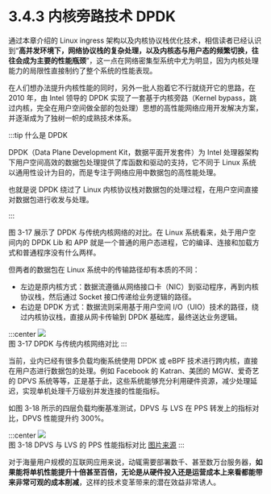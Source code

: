 # 3.4.3 内核旁路技术 DPDK

通过本章介绍的 Linux ingress 架构以及内核协议栈优化技术，相信读者已经认识到“**高并发环境下，网络协议栈的复杂处理，以及内核态与用户态的频繁切换，往往会成为主要的性能瓶颈**”，这一点在网络密集型系统中尤为明显，因为内核处理能力的局限性直接制约了整个系统的性能表现。

在人们想办法提升内核性能的同时，另外一批人抱着它不行就绕开它的思路，在 2010 年，由 Intel 领导的 DPDK 实现了一套基于内核旁路（Kernel bypass，跳过内核，完全在用户空间做全部的包处理）思想的高性能网络应用开发解决方案，并逐渐成为了独树一帜的成熟技术体系。


:::tip 什么是 DPDK

DPDK（Data Plane Development Kit，数据平面开发套件）为 Intel 处理器架构下用户空间高效的数据包处理提供了库函数和驱动的支持，它不同于 Linux 系统以通用性设计为目的，而是专注于网络应用中数据包的高性能处理。

也就是说 DPDK 绕过了 Linux 内核协议栈对数据包的处理过程，在用户空间直接对数据包进行收发与处理。

:::

图 3-17 展示了 DPDK 与传统内核网络的对比。在 Linux 系统看来，处于用户空间内的 DPDK Lib 和 APP 就是一个普通的用户态进程，它的编译、连接和加载方式和普通程序没有什么两样。

但两者的数据包在 Linux 系统中的传输路径却有本质的不同：

- 左边是原内核方式：数据流遵循从网络接口卡（NIC）到驱动程序，再到内核协议栈，然后通过 Socket 接口传递给业务逻辑的路径。
- 右边是 DPDK 方式：数据流则采用基于用户空间 I/O（UIO）技术的路径，绕过内核协议栈，直接从网卡传输到 DPDK 基础库，最终送达业务逻辑。

:::center
  ![](../assets/dpdk.png)<br/>
 图 3-17 DPDK 与传统内核网络对比
:::

当前，业内已经有很多负载均衡系统使用 DPDK 或 eBPF 技术进行跨内核，直接在用户态进行数据包的处理。例如 Facebook 的 Katran、美团的 MGW、爱奇艺的 DPVS 系统等等，正是基于此，这些系统能够充分利用硬件资源，减少处理延迟，实现单机处理千万级别并发连接的性能指标。

如图 3-18 所示的四层负载均衡基准测试，DPVS 与 LVS 在 PPS 转发上的指标对比，DPVS 性能提升约 300%。

:::center
  ![](../assets/dpvs-performance.png)<br/>
 图 3-18 DPVS 与 LVS 的 PPS 性能指标对比 [图片来源](https://github.com/iqiyi/dpvs)
:::

对于海量用户规模的互联网应用来说，动辄需要部署数千、甚至数万台服务器，**如果能将单机性能提升十倍甚至百倍，无论是从硬件投入还是运营成本上来看都能带来非常可观的成本削减**，这样的技术变革带来的潜在效益非常诱人。


